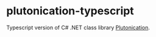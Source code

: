 # plutonication-typescript
Typescript version of C# .NET class library [Plutonication](https://github.com/cisar2218/Plutonication).
